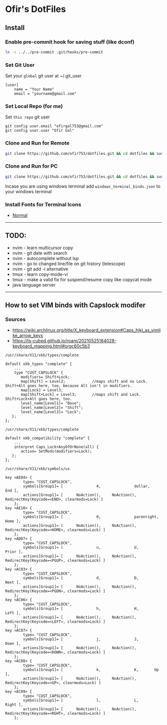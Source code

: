 # Ofir's DotFiles

## Install
### Enable pre-commit hook for saving stuff (like dconf)
```bash
ln -s ../../pre-commit .git/hooks/pre-commit
```

### Set Git User
Set your `global` git user at ~/.git_user
```
[user]
	name = "Your Name"
	email = "yourname@gmail.com"
```

### Set Local Repo (for me)
Set `this repo` git user
```
git config user.email "ofirgal753@gmail.com"
git config user.user "Ofir Gal"
```

### Clone and Run for Remote
```bash
git clone https://github.com/ofir753/dotfiles.git && cd dotfiles && sudo echo a && ./install --config-file remote.conf.yaml && touch ~/.remote_indicator
```

### Clone and Run for PC
```bash
git clone https://github.com/ofir753/dotfiles.git && cd dotfiles && sudo echo a && ./install
```

Incase you are using windows terminal add `windows_terminal_binds.json` to your windows terminal

### Install Fonts for Terminal Icons
* [Normal](https://github.com/ryanoasis/nerd-fonts/blob/master/patched-fonts/UbuntuMono/Regular/complete/Ubuntu%20Mono%20Nerd%20Font%20Complete%20Mono.ttf)

---

## TODO:
* nvim - learn multicursor copy
* nvim - git date with search
* nvim - autocomplete without lsp
* nvim - go to changed line/file on git history (telescope)
* nvim - git add -i alternative
* tmux - learn copy-mode-vi
* tmux - make a valid fix for suspend/resume copy like copycat mode
* java language server 

---

## How to set VIM binds with Capslock modifer
### Sources
* https://wiki.archlinux.org/title/X_keyboard_extension#Caps_hjkl_as_vimlike_arrow_keys
* https://ts-cubed.github.io/roam/20210525184028-keyboard_mapping.html#orgc60c5b3

`/usr/share/X11/xkb/types/complete`
```
default xkb_types "complete" {
	...
	type "CUST_CAPSLOCK" {
       modifiers= Shift+Lock; 
       map[Shift] = Level2;            //maps shift and no Lock. Shift+Alt goes here, too, because Alt isn't in modifiers.
       map[Lock] = Level3;
       map[Shift+Lock] = Level3;       //maps shift and Lock. Shift+Lock+Alt goes here, too.
       level_name[Level1]= "Base";
       level_name[Level2]= "Shift";
       level_name[Level3]= "Lock";
   };
};
```
`/usr/share/X11/xkb/types/complete`
```
default xkb_compatibility "complete" {
	...
    interpret Caps_Lock+AnyOfOrNone(all) {
       action= SetMods(modifiers=Lock);
   };
};
```
`/usr/share/X11/xkb/symbols/us`
```
key <AE04> {
        type= "CUST_CAPSLOCK",
        symbols[Group1]= [               4,               dollar,        End ],
        actions[Group1]= [      NoAction(),     NoAction(),    RedirectKey(Keycode=<END>, clearmods=Lock) ]
    };
key <AE10> {
        type= "CUST_CAPSLOCK",
        symbols[Group1]= [               0,               parenright,        Home ],
        actions[Group1]= [      NoAction(),     NoAction(),    RedirectKey(Keycode=<HOME>, clearmods=Lock) ]
    };
key <AD07> {
        type= "CUST_CAPSLOCK",
        symbols[Group1]= [               u,               U,        Prior ],
        actions[Group1]= [      NoAction(),     NoAction(),    RedirectKey(Keycode=<PGUP>, clearmods=Lock) ]
    };
key <AC03> {
        type= "CUST_CAPSLOCK",
        symbols[Group1]= [               d,               D,        Next ],
        actions[Group1]= [      NoAction(),     NoAction(),    RedirectKey(Keycode=<PGDN>, clearmods=Lock) ]
    };
key <AC06> {
        type= "CUST_CAPSLOCK",
        symbols[Group1]= [               h,               H,        Left ],
        actions[Group1]= [      NoAction(),     NoAction(),    RedirectKey(Keycode=<LEFT>, clearmods=Lock) ]
    };
key <AC07> {
        type= "CUST_CAPSLOCK",
        symbols[Group1]= [               j,               J,       Down ],
        actions[Group1]= [      NoAction(),     NoAction(),    RedirectKey(Keycode=<DOWN>, clearmods=Lock) ]
    };
key <AC08> {
        type= "CUST_CAPSLOCK",
        symbols[Group1]= [               k,               K,       Up ],
        actions[Group1]= [      NoAction(),     NoAction(),    RedirectKey(Keycode=<UP>, clearmods=Lock) ]
    };
key <AC09> {
        type= "CUST_CAPSLOCK",
        symbols[Group1]= [               l,               L,       Right ],
        actions[Group1]= [      NoAction(),     NoAction(),    RedirectKey(Keycode=<RGHT>, clearmods=Lock) ]
    };
```
